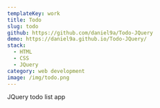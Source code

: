 ```yaml
---
templateKey: work
title: Todo
slug: todo
github: https://github.com/daniel9a/Todo-JQuery
demo: https://daniel9a.github.io/Todo-JQuery/
stack:
  - HTML
  - CSS
  - JQuery
category: web development
image: /img/todo.png
---
```


JQuery todo list app
